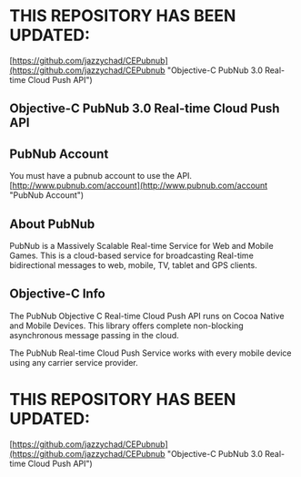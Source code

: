 THIS REPOSITORY HAS BEEN UPDATED:
=================================
[https://github.com/jazzychad/CEPubnub](https://github.com/jazzychad/CEPubnub "Objective-C PubNub 3.0 Real-time Cloud Push API")

Objective-C PubNub 3.0 Real-time Cloud Push API
-----------------------------------------------

PubNub Account
--------------
You must have a pubnub account to use the API.
[http://www.pubnub.com/account](http://www.pubnub.com/account "PubNub Account")

About PubNub
------------
PubNub is a Massively Scalable Real-time Service for Web and Mobile Games.
This is a cloud-based service for broadcasting Real-time bidirectional
messages to web, mobile, TV, tablet and GPS clients.

Objective-C Info
----------------
The PubNub Objective C Real-time Cloud Push API runs on Cocoa Native
and Mobile Devices.  This library offers complete non-blocking asynchronous
message passing in the cloud.

The PubNub Real-time Cloud Push Service works with every mobile device
using any carrier service provider.


THIS REPOSITORY HAS BEEN UPDATED:
=================================
[https://github.com/jazzychad/CEPubnub](https://github.com/jazzychad/CEPubnub "Objective-C PubNub 3.0 Real-time Cloud Push API")

